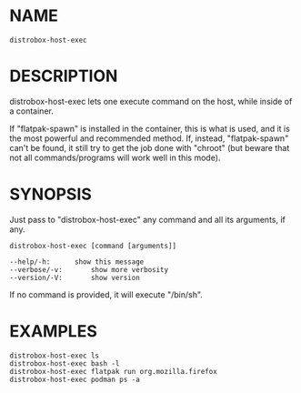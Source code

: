 <!-- markdownlint-disable MD010 MD036 -->
# NAME

	distrobox-host-exec

# DESCRIPTION

distrobox-host-exec lets one execute command on the host, while inside of a container.

If "flatpak-spawn" is installed in the container, this is what is used, and it is the
most powerful and recommended method. If, instead, "flatpak-spawn" can't be found, it
still try to get the job done with "chroot" (but beware that not all commands/programs
will work well in this mode).

# SYNOPSIS

Just pass to "distrobox-host-exec" any command and all its arguments, if any.

	distrobox-host-exec [command [arguments]]

	--help/-h:		show this message
	--verbose/-v:		show more verbosity
	--version/-V:		show version

If no command is provided, it will execute "/bin/sh".

# EXAMPLES

	distrobox-host-exec ls
	distrobox-host-exec bash -l
	distrobox-host-exec flatpak run org.mozilla.firefox
	distrobox-host-exec podman ps -a

